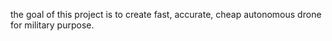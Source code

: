 the goal of this project is to create fast, accurate, cheap autonomous drone for military purpose. 
